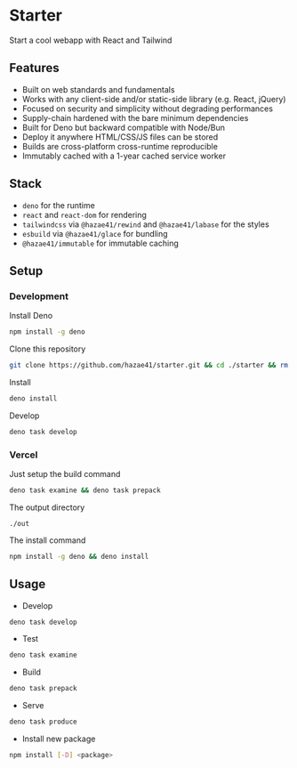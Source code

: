 # Starter

Start a cool webapp with React and Tailwind

## Features

- Built on web standards and fundamentals
- Works with any client-side and/or static-side library (e.g. React, jQuery)
- Focused on security and simplicity without degrading performances
- Supply-chain hardened with the bare minimum dependencies
- Built for Deno but backward compatible with Node/Bun
- Deploy it anywhere HTML/CSS/JS files can be stored
- Builds are cross-platform cross-runtime reproducible
- Immutably cached with a 1-year cached service worker

## Stack

- `deno` for the runtime
- `react` and `react-dom` for rendering
- `tailwindcss` via `@hazae41/rewind` and `@hazae41/labase` for the styles
- `esbuild` via `@hazae41/glace` for bundling
- `@hazae41/immutable` for immutable caching

## Setup

### Development

Install Deno

```bash
npm install -g deno
```

Clone this repository

```bash
git clone https://github.com/hazae41/starter.git && cd ./starter && rm -rf ./.git && git init
```

Install

```bash
deno install
```

Develop

```bash
deno task develop
```

### Vercel

Just setup the build command

```bash
deno task examine && deno task prepack
```

The output directory

```path
./out
```

The install command

```bash
npm install -g deno && deno install
```

## Usage

- Develop

```bash
deno task develop
```


- Test

```bash
deno task examine
```


- Build

```bash
deno task prepack
```

- Serve

```bash
deno task produce
```

- Install new package

```bash
npm install [-D] <package>
```